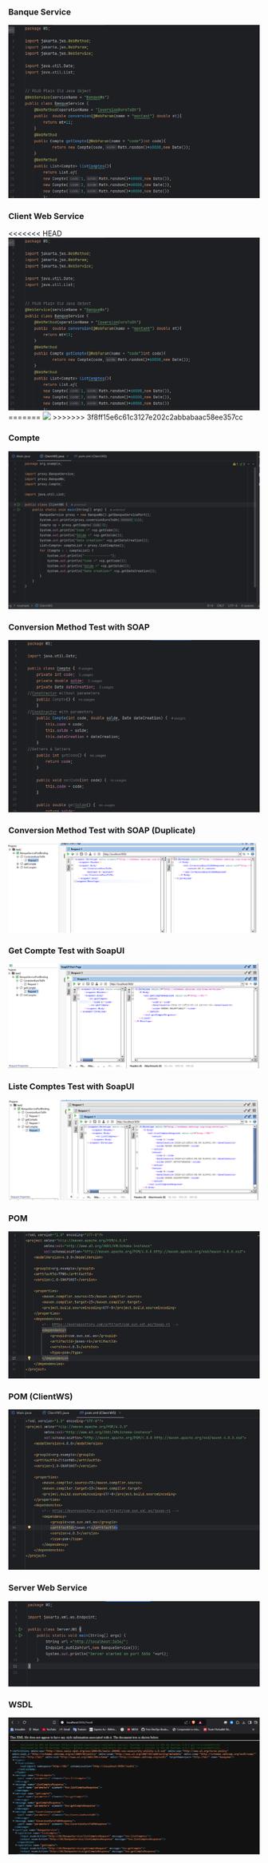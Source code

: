 <h3>Banque Service</h3>
<img src="capture/BanqueService.png">

<h3>Client Web Service</h3>
<<<<<<< HEAD
<img src="Capture/1.png">
=======
<img src="1.png">
>>>>>>> 3f8ff15e6c61c3127e202c2abbabaac58ee357cc

<h3>Compte</h3>
<img src="Capture/2.png">

<h3>Conversion Method Test with SOAP</h3>
<img src="Capture/3.png">

<h3>Conversion Method Test with SOAP (Duplicate)</h3>
<img src="Capture/4.png">

<h3>Get Compte Test with SoapUI</h3>
<img src="Capture/5.png"/>

<h3>Liste Comptes Test with SoapUI</h3>
<img src="Capture/6.png">

<h3>POM</h3>
<img src="Capture/7.png">

<h3>POM (ClientWS)</h3>
<img src="Capture/8.png">

<h3>Server Web Service</h3>
<img src="Capture/9.png">

<h3>WSDL</h3>
<img src="Capture/10.png">
